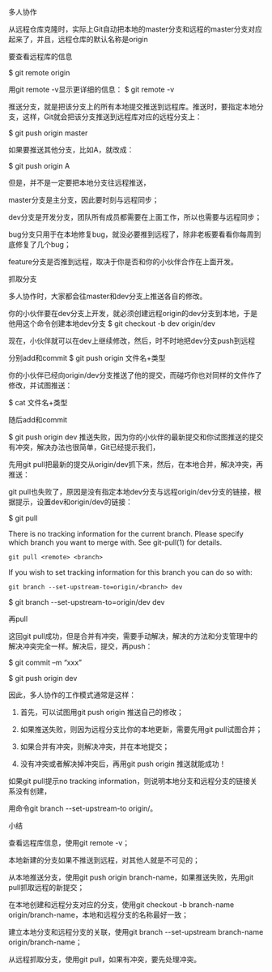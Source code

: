 多人协作

从远程仓库克隆时，实际上Git自动把本地的master分支和远程的master分支对应起来了，并且，远程仓库的默认名称是origin

要查看远程库的信息

$ git remote
origin

用git remote -v显示更详细的信息：
$ git remote -v

推送分支，就是把该分支上的所有本地提交推送到远程库。推送时，要指定本地分支，这样，Git就会把该分支推送到远程库对应的远程分支上：

$ git push origin master

如果要推送其他分支，比如A，就改成：

$ git push origin A

但是，并不是一定要把本地分支往远程推送，

 master分支是主分支，因此要时刻与远程同步；
 
dev分支是开发分支，团队所有成员都需要在上面工作，所以也需要与远程同步；

bug分支只用于在本地修复bug，就没必要推到远程了，除非老板要看看你每周到底修复了几个bug；

feature分支是否推到远程，取决于你是否和你的小伙伴合作在上面开发。

抓取分支

多人协作时，大家都会往master和dev分支上推送各自的修改。

你的小伙伴要在dev分支上开发，就必须创建远程origin的dev分支到本地，于是他用这个命令创建本地dev分支
$ git checkout -b dev origin/dev

现在，小伙伴就可以在dev上继续修改，然后，时不时地把dev分支push到远程

分别add和commit
$ git push origin 文件名+类型

你的小伙伴已经向origin/dev分支推送了他的提交，而碰巧你也对同样的文件作了修改，并试图推送：

$ cat 文件名+类型

随后add和commit 

$ git push origin dev
推送失败，因为你的小伙伴的最新提交和你试图推送的提交有冲突，解决办法也很简单，Git已经提示我们，

先用git pull把最新的提交从origin/dev抓下来，然后，在本地合并，解决冲突，再推送：

git pull也失败了，原因是没有指定本地dev分支与远程origin/dev分支的链接，根据提示，设置dev和origin/dev的链接：

$ git pull

There is no tracking information for the current branch.
Please specify which branch you want to merge with.
See git-pull(1) for details.

    git pull <remote> <branch>

If you wish to set tracking information for this branch you can do so with:

    git branch --set-upstream-to=origin/<branch> dev

$ git branch --set-upstream-to=origin/dev dev

再pull

这回git pull成功，但是合并有冲突，需要手动解决，解决的方法和分支管理中的解决冲突完全一样。解决后，提交，再push：

$ git commit –m “xxx”

$ git push origin dev

因此，多人协作的工作模式通常是这样：

1.	首先，可以试图用git push origin <branch-name>推送自己的修改；

2.	如果推送失败，则因为远程分支比你的本地更新，需要先用git pull试图合并；

3.	如果合并有冲突，则解决冲突，并在本地提交；

4.	没有冲突或者解决掉冲突后，再用git push origin <branch-name>推送就能成功！

如果git pull提示no tracking information，则说明本地分支和远程分支的链接关系没有创建，

用命令git branch --set-upstream-to <branch-name> origin/<branch-name>。

小结

查看远程库信息，使用git remote -v；

本地新建的分支如果不推送到远程，对其他人就是不可见的；

从本地推送分支，使用git push origin branch-name，如果推送失败，先用git pull抓取远程的新提交；

在本地创建和远程分支对应的分支，使用git checkout -b branch-name origin/branch-name，本地和远程分支的名称最好一致；

建立本地分支和远程分支的关联，使用git branch --set-upstream branch-name origin/branch-name；

从远程抓取分支，使用git pull，如果有冲突，要先处理冲突。
